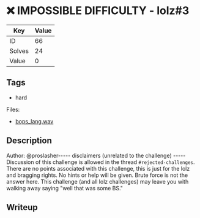 # ❌ IMPOSSIBLE DIFFICULTY - lolz#3

| Key | Value |
| --- | --- |
| ID | 66 |
| Solves | 24 |
| Value | 0 |

## Tags

- hard

Files:

- [bops_lang.wav](https://huntress.ctf.games/files/2c79c04e2ea9b917cad95e5d89d1b25a/bops_lang.wav?token=eyJ1c2VyX2lkIjozMTgyLCJ0ZWFtX2lkIjo0MDcsImZpbGVfaWQiOjU1fQ.ZSVK-A.Xad9ieWNGzxKUIYVIj2xoWidcWY)

## Description

Author: @proslasher----- disclaimers (unrelated to the challenge) -----  Discussion of this challenge is allowed in the thread `#rejected-challenges`.  There are no points associated with this challenge, this is just for the lolz and bragging rights. No hints or help will be given. Brute force is not the answer here. This challenge (and all lolz challenges) may leave you with walking away saying  "well that was some BS."

## Writeup

